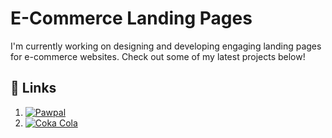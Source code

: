 # E-Commerce Landing Pages

I'm currently working on designing and developing engaging landing pages for e-commerce websites. Check out some of my latest projects below!

## 🔗 Links
1. <a href="https://pawpals-indol.vercel.app" target="_blank">
   <img src="https://img.shields.io/badge/Pawpals-0A66C2?style=for-the-badge&logo=linkedin&logoColor=white" alt="Pawpal">
   </a>

2. <a href="https://cokacolalandingpage.vercel.app/" target="_blank">
   <img src="https://img.shields.io/badge/Coka__cola-crimson?style=for-the-badge&logo=linkedin&logoColor=white" alt="Coka Cola">
   </a>

